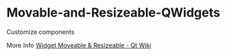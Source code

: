 # Movable-and-Resizeable-QWidgets

Customize components

More Info [Widget Moveable & Resizeable - Qt Wiki](https://wiki.qt.io/Widget-moveable-and-resizeable)
